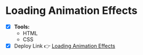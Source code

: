 # Loading Animation Effects
  - [x] <b>Tools:</b>
    - HTML
    - CSS
  - [x] Deploy Link 👉 [Loading Animation Effects](https://bekcodingaddict.github.io/CSS-Animations/LoadingAnimationEffects/)
